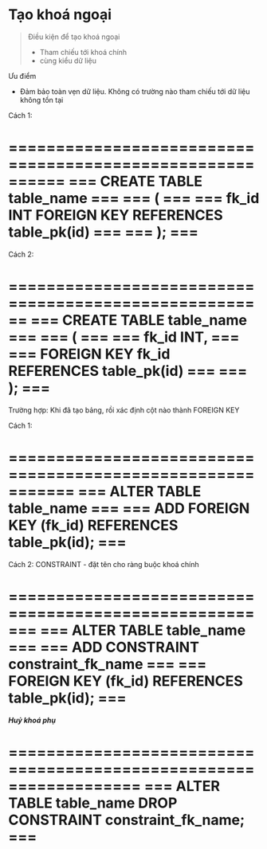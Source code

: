# Tạo khoá ngoại

> Điều kiện để tạo khoá ngoại
>
> - Tham chiếu tới khoá chính
> - cùng kiểu dữ liệu

Ưu điểm

- Đảm bảo toàn vẹn dữ liệu. Không có trường nào tham chiếu tới dữ liệu không tồn tại

Cách 1:

==========================================================
=== CREATE TABLE table_name ===
=== ( ===
=== fk_id INT FOREIGN KEY REFERENCES table_pk(id) ===
=== ); ===
==========================================================

Cách 2:

======================================================
=== CREATE TABLE table_name ===
=== ( ===
=== fk_id INT, ===
=== FOREIGN KEY fk_id REFERENCES table_pk(id) ===
=== ); ===
======================================================

Trường hợp: Khi đã tạo bảng, rồi xác định cột nào thành FOREIGN KEY

Cách 1:

===========================================================
=== ALTER TABLE table_name ===
=== ADD FOREIGN KEY (fk_id) REFERENCES table_pk(id); ===
===========================================================

Cách 2: CONSTRAINT - đặt tên cho ràng buộc khoá chính

=======================================================
=== ALTER TABLE table_name ===
=== ADD CONSTRAINT constraint_fk_name ===
=== FOREIGN KEY (fk_id) REFERENCES table_pk(id); ===
=======================================================

**_Huỷ khoá phụ_**

==================================================================
=== ALTER TABLE table_name DROP CONSTRAINT constraint_fk_name; ===
==================================================================
